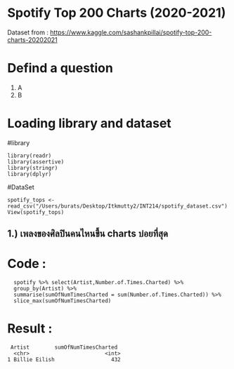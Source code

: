 # Spotify Top 200 Charts (2020-2021)

Dataset from : https://www.kaggle.com/sashankpillai/spotify-top-200-charts-20202021

# Defind a question
1. A
2. B

# Loading library and dataset

#library
```{R}
library(readr)
library(assertive)
library(stringr)
library(dplyr)
```
#DataSet
```{R}
spotify_tops <- read_csv("/Users/burats/Desktop/Itkmutty2/INT214/spotify_dataset.csv")
View(spotify_tops)
```

## 1.) เพลงของศิลปินคนไหนขึ้น charts บ่อยที่สุด
# Code : 
```{R}
  spotify %>% select(Artist,Number.of.Times.Charted) %>% 
  group_by(Artist) %>% 
  summarise(sumOfNumTimesCharted = sum(Number.of.Times.Charted)) %>%
  slice_max(sumOfNumTimesCharted)
```
# Result :
```{R}
 Artist        sumOfNumTimesCharted
  <chr>                        <int>
1 Billie Eilish                  432
```
